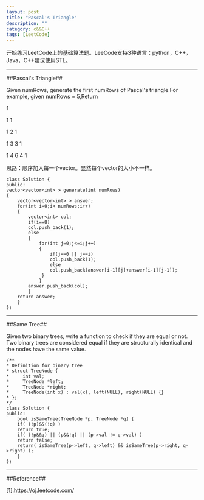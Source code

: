 ```yaml
---
layout: post
title: "Pascal's Triangle"
description: ""
category: c&&C++
tags: [LeetCode]
---
```

 
开始练习LeetCode上的基础算法题。LeeCode支持3种语言：python，C++，Java，C++建议使用STL。

-----------------------------------------------------------

##Pascal's Triangle##

Given numRows, generate the first numRows of Pascal's triangle.For example, given numRows = 5,Return
 
1

1 1

1 2 1

1 3 3 1

1 4 6 4 1

思路：顺序加入每一个vector。显然每个vector的大小不一样。



    class Solution {
    public:
    vector<vector<int> > generate(int numRows)
    {
        vector<vector<int> > answer;
        for(int i=0;i< numRows;i++)
        {
            vector<int> col;
            if(i==0)
            col.push_back(1);
            else
            {
                for(int j=0;j<=i;j++)
                {
                    if(j==0 || j==i)
                    col.push_back(1);
                    else
                    col.push_back(answer[i-1][j]+answer[i-1][j-1]);
                 }
                }
            answer.push_back(col);
            }
        return answer;
        }
    };
    

----------------------------------------

##Same Tree##

Given two binary trees, write a function to check if they are equal or not.
Two binary trees are considered equal if they are structurally identical and the nodes have the same value. 



    /**
    * Definition for binary tree
    * struct TreeNode {
    *     int val;
    *     TreeNode *left;
    *     TreeNode *right;
    *     TreeNode(int x) : val(x), left(NULL), right(NULL) {}
    * };
    */
    class Solution {
    public:
        bool isSameTree(TreeNode *p, TreeNode *q) {
        if( (!p)&&(!q) )
        return true;
        if( (!p&&q) || (p&&!q) || (p->val != q->val) )
        return false;
        return( isSameTree(p->left, q->left) && isSameTree(p->right, q->right) );
        }
    };



--------------------------------------------------------------------

##Reference##

[1].https://oj.leetcode.com/


